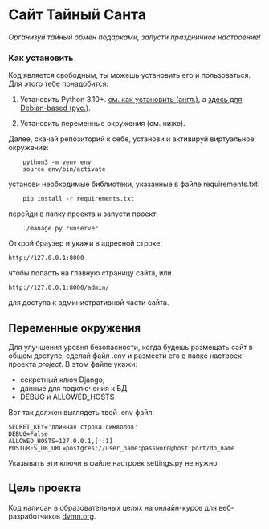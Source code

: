 # Сайт Тайный Санта

*Организуй тайный обмен подарками, запусти праздничное настроение!*

### Как установить

Код является свободным, ты можешь установить его и пользоваться. Для этого тебе понадобится:

1. Установить Python 3.10+. [см. как установить (англ.)](https://realpython.com/installing-python/), а [здесь для Debian-based (рус.)](http://userone.ru/?q=node/41).

2. Установить переменные окружения (см. ниже).


Далее, скачай репозиторий к себе, установи и активируй виртуальное окружение:
```
    python3 -m venv env
    source env/bin/activate
```
установи необходимые библиотеки, указанные в файле requirements.txt:
```
    pip install -r requirements.txt
```
перейди в папку проекта и запусти проект:
```
    ./manage.py runserver
```

Открой браузер и укажи в адресной строке:
```
http://127.0.0.1:8000
```
чтобы попасть на главную страницу сайта, или
```
http://127.0.0.1:8000/admin/
```
для доступа к административной части сайта.

## Переменные окружения

Для улучшения уровня безопасности, когда будешь размещать сайт в общем доступе, сделай файл .env и размести его в папке настроек проекта *project*. В этом файле укажи:

* секретный ключ Django;
* данные для подключения к БД
* DEBUG и ALLOWED_HOSTS


Вот так должен выглядеть твой .env файл:

    SECRET_KEY='длинная строка символов'
    DEBUG=False
    ALLOWED_HOSTS=127.0.0.1,[::1]
    POSTGRES_DB_URL=postgres://user_name:password@host:port/db_name
    

Указывать эти ключи в файле настроек settings.py не нужно.


## Цель проекта

Код написан в образовательных целях на онлайн-курсе для веб-разработчиков [dvmn.org](https://dvmn.org/).